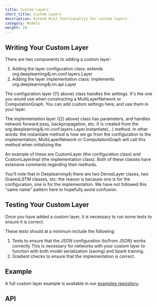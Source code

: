 ```yaml
---
title: Custom Layers
short_title: Custom Layers
description: Extend DL4J functionality for custom layers.
category: Models
weight: 10
---
```


## Writing Your Custom Layer

There are two components to adding a custom layer:

1. Adding the layer configuration class: extends org.deeplearning4j.nn.conf.layers.Layer
2. Adding the layer implementation class: implements org.deeplearning4j.nn.api.Layer

The configuration layer ((1) above) class handles the settings. It's the one you would
use when constructing a MultiLayerNetwork or ComputationGraph. You can add custom
settings here, and use them in your layer.

The implementation layer ((2) above) class has parameters, and handles network forward
pass, backpropagation, etc. It is created from the org.deeplearning4j.nn.conf.layers.Layer.instantiate(...)
method. In other words: the instantiate method is how we go from the configuration
to the implementation; MultiLayerNetwork or ComputationGraph will call this method
when initializing the

An example of these are CustomLayer (the configuration class) and CustomLayerImpl (the
implementation class). Both of these classes have extensive comments regarding
their methods.

You'll note that in Deeplearning4j there are two DenseLayer clases, two GravesLSTM classes,
etc: the reason is because one is for the configuration, one is for the implementation.
We have not followed this "same name" pattern here to hopefully avoid confusion.

## Testing Your Custom Layer

Once you have added a custom layer, it is necessary to run some tests to ensure
it is correct.

These tests should at a minimum include the following:

1. Tests to ensure that the JSON configuration (to/from JSON) works correctly
   This is necessary for networks with your custom layer to function with both
   model serialization (saving) and Spark training.
2. Gradient checks to ensure that the implementation is correct.

## Example

A full custom layer example is available in our [examples repository](https://github.com/deeplearning4j/dl4j-examples/tree/master/dl4j-examples/src/main/java/org/deeplearning4j/examples/misc/customlayers).

## API

